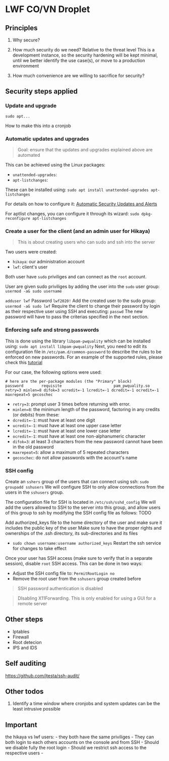 # LWF CO/VN Droplet

## Principles

1. Why secure?

2. How much security do we need?
Relative to the threat level
This is a development instance, so the security hardening will be kept minimal, until we better identify the use case(s),
or move to a production environment

3. How much convenience are we willing to sacrifice for security?

## Security steps applied

### Update and upgrade

`sudo apt...`

How to make this into a cronjob


### Automatic updates and upgrades

> Goal: ensure that the updates and upgrades explained above are automated

This can be achieved using the Linux packages:
-  `unattended-upgrades`: 
-  `apt-listchanges`:

These can be installed using: `sudo apt install unattended-upgrades apt-listchanges`

For details on how to configure it: [Automatic Security Updates and Alerts](https://github.com/imthenachoman/How-To-Secure-A-Linux-Server#automatic-security-updates-and-alerts)

For aptlist changes, you can configure it through its wizard: `sudo dpkg-reconfigure apt-listchanges`


### Create a user for the client (and an admin user for Hikaya)

<!-- > Make sure to have multiple SSH sessions open, since you might lock yourself out during these steps -->
> This is about creating users who can sudo and ssh into the server

Two users were created:
- `hikaya`: our administration account
- `lwf`: client's user

Both user have `sudo` priviliges and can connect as the `root` account.

User are given sudo priviliges by adding the user into the `sudo` user group: `usermod -aG sudo username`

`adduser lwf`
Password `lwf2020!`
Add the created user to the sudo group: `usermod -aG sudo lwf`
Require the client to change their password by login as their respective user using SSH and executing: `passwd`
The new password will have to pass the criterias specified in the next section.

### Enforcing safe and strong passwords

This is done using the library `libpam-pwquality` which can be installed using: `sudo apt install libpam-pwquality`
Next, you need to edit its configuration file in `/etc/pam.d/common-password` to describe the rules to be enforced on new passwords. For an example of the supported rules, please check this [tutorial](https://www.networkworld.com/article/2726217/how-to-enforce-password-complexity-on-linux.html)

For our case, the following options were used:

```
# here are the per-package modules (the "Primary" block)
password        requisite                       pam_pwquality.so retry=3 minlen=8 difok=3 ucredit=-1 lcredit=-1 dcredit=-1 ocredit=-1 maxrepeat=5 gecoschec
```

- `retry=3`: prompt user 3 times before returning with error.
- `minlen=8`: the minimum length of the password, factoring in any credits (or debits) from these:
- `dcredit=-1`: must have at least one digit
- `ucredit=-1`: must have at least one upper case letter
- `lcredit=-1`: must have at least one lower case letter
- `ocredit=-1`: must have at least one non-alphanumeric character
- `difok=3`: at least 3 characters from the new password cannot have been in the old password
- `maxrepeat=5`: allow a maximum of 5 repeated characters
- `gecoschec`: do not allow passwords with the account's name

### SSH config

Create an `sshers` group of the users that can connect using ssh: `sudo groupadd sshusers`
We will configure SSH to only allow connections from the users in the `sshusers` group.

The configuration file for SSH is located in `/etc/ssh/sshd_config`
We will add the users allowed to SSH to the server into this group, and allow users of this group to ssh by modifying the SSH config file as follows:
 TODO

Add authorized_keys file to the home directory of the user and make sure it includes the public key of the user
Make sure to have the proper rights and ownerships of the .ssh directory, its sub-directories and its files
- `sudo chown username:username authorized_keys`
Restart the ssh service for changes to take effect

Once your user has SSH access (make sure to verify that in a separate session), disable `root` SSH access. This can be done in two ways:

- Adjust the SSH config file to: `PermitRootLogin no`
- Remove the root user from the `sshusers` group created before

> SSH password authentication is disabled

> DIsabling X11Forwarding. This is only enabled for using a GUI for a remote server

## Other steps

- Iptables
- Firewall
- Root detecion
- IPS and IDS

## Self auditing

https://github.com/jtesta/ssh-audit/


## Other todos

1. Identify a time window where cronjobs and system updates can be the least intrusive possible




## Important

the hikaya vs lwf users:
    - they both have the same priviliges
    - They can both login to each others accounts on the console and from SSH
    - Should we disable fully the root login
    - Should we restrict ssh access to the respective users
    - 